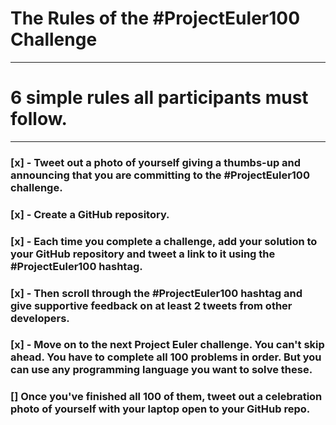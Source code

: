 # The Rules of the #ProjectEuler100 Challenge

---
# 6 simple rules all participants must follow.
---

### [x] - Tweet out a photo of yourself giving a thumbs-up and announcing that you are committing to the #ProjectEuler100 challenge.
### [x] - Create a GitHub repository.
### [x] - Each time you complete a challenge, add your solution to your GitHub repository and tweet a link to it using the #ProjectEuler100 hashtag.
### [x] - Then scroll through the #ProjectEuler100 hashtag and give supportive feedback on at least 2 tweets from other developers.
### [x] - Move on to the next Project Euler challenge. You can't skip ahead. You have to complete all 100 problems in order. But you can use any programming language you want to solve these.
### [] ­ Once you've finished all 100 of them, tweet out a celebration photo of yourself with your laptop open to your GitHub repo.
